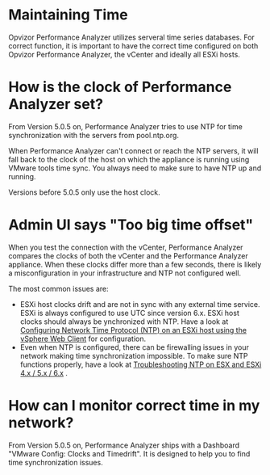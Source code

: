 # Maintaining Time

Opvizor Performance Analyzer utilizes serveral time series databases.
For correct function, it is important to have the correct time
configured on both Opvizor Performance Analyzer, the vCenter and ideally
all ESXi hosts.

# How is the clock of Performance Analyzer set?

From Version 5.0.5 on, Performance Analyzer tries to use NTP for time
synchronization with the servers from pool.ntp.org.

When Performance Analyzer can't connect or reach the NTP servers, it
will fall back to the clock of the host on which the appliance is
running using VMware tools time sync. You always need to make sure to
have NTP up and running.

Versions before 5.0.5 only use the host clock.

# Admin UI says "Too big time offset"

When you test the connection with the vCenter, Performance Analyzer
compares the clocks of both the vCenter and the Performance Analyzer
appliance. When these clocks differ more than a few seconds, there is
likely a misconfiguration in your infrastructure and NTP not configured
well.

The most common issues are:

  - ESXi host clocks drift and are not in sync with any external time
    service. ESXi is always configured to use UTC since version 6.x.
    ESXi host clocks should always be ynchronized with NTP. Have a look
    at [Configuring Network Time Protocol (NTP) on an ESXi host using
    the vSphere Web
    Client](https://kb.vmware.com/s/article/57147?lang=en_US) for
    configuration.
  - Even when NTP is configured, there can be firewalling issues in your
    network making time synchronization impossible. To make sure NTP
    functions properly, have a look at [Troubleshooting NTP on ESX and
    ESXi 4.x / 5.x
    / 6.x](https://kb.vmware.com/s/article/1005092?lang=en_US) .

# How can I monitor correct time in my network?

From Version 5.0.5 on, Performance Analyzer ships with a Dashboard
"VMware Config: Clocks and Timedrift". It is designed to help you to
find time synchronization issues.
